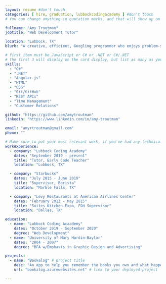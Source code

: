 ```yaml
---
layout: resume #don't touch
categories: [ hire, graduation, lubbockcodingacademy ] #don't touch
# You can change anything in quotation marks, and that will show up on your profile.

fullname: "Amy Troutman"
jobtitle: "Web Development Tutor"

location: "Lubbock, TX"
blurb: "A creative, efficient, Googling programmer who enjoys problem-solving." # Write what you'd like potential employers to know about you, and your story of how you became passionate for coding as a career.

# first item must be JavaScript or C# or .NET or C#/.NET
# the first 3 will display on the card display, but list as many as you want, they will be visible on your hire page
skills:
  - "C#"
  - ".NET"
  - "Angular.js"
  - "HTML"
  - "CSS"
  - "Git/GitHub"
  - "REST APIs"
  - "Time Management"
  - "Customer Relations"

github: "https://github.com/amytroutman"
linkedin: "https://www.linkedin.com/in/amy-troutman"

email: "amyrtroutman@gmail.com"
phone: ""

# Make sure to put your most relevant work, if you've had any technical roles or relevant skills like management, etc. Don't worry about putting every job you've had!
workexperience:
  - company: "Lubbock Coding Academy"
    dates: "September 2019 - present"
    title: "Tutor, Early Code Teacher"
    location: "Lubbock, TX"

  - company: "Starbucks"
    dates: "July 2015 - June 2019"
    title: "Supervisor, Barista"
    location: "Marble Falls, TX"

  - company: "Levy Restaurants at American Airlines Center"
    dates: "February 2012 - May 2015"
    title: "Suites Kitchen Expo, FOH Supervisor"
    location: "Dallas, TX"

education:
  - name: "Lubbock Coding Acaademy"
    dates: "October 2019 - September 2020"
    degree: "Web Development"
  - name: "University of Mary Hardin-Baylor"
    dates: "2004 - 2007"
    degree: "BFA w/Emphasis in Graphic Design and Advertising"

projects:
  - name: "Bookalog" # project title
    desc: "An app to help you remember the books you own and what happened in those books, for people like me who forget even the really big plot points." # short description of what project does"
    url: "bookalog.azurewebsites.net" # link to your deployed project

---
```

